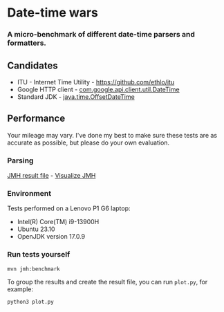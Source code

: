 # Date-time wars

### A micro-benchmark of different date-time parsers and formatters.

## Candidates

* ITU - Internet Time Utility - https://github.com/ethlo/itu
* Google HTTP
  client - [com.google.api.client.util.DateTime](https://github.com/googleapis/google-http-java-client/blob/main/google-http-client/src/main/java/com/google/api/client/util/DateTime.java)
* Standard JDK - [java.time.OffsetDateTime](https://docs.oracle.com/javase/8/docs/api/java/time/OffsetDateTime.html)

## Performance

Your mileage may vary. I've done my best to make sure these tests are as accurate as possible, but please do your own
evaluation.

### Parsing

[JMH result file](results/jmh-result-grouped.json) - [Visualize JMH](https://jmh.morethan.io/?source=https://raw.githubusercontent.com/ethlo/date-time-wars/main/results/jmh-result-grouped.json)

### Environment

Tests performed on a Lenovo P1 G6 laptop:

* Intel(R) Core(TM) i9-13900H
* Ubuntu 23.10
* OpenJDK version 17.0.9

### Run tests yourself

```shell
mvn jmh:benchmark
```

To group the results and create the result file, you can run `plot.py`, for example:

```
python3 plot.py
```
